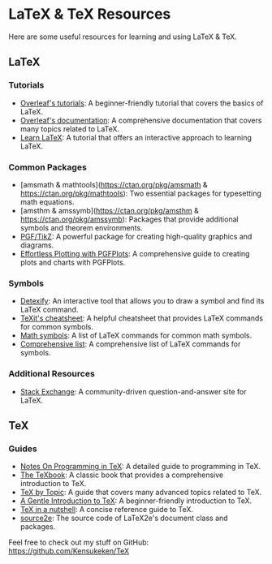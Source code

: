 # LaTeX & TeX Resources

Here are some useful resources for learning and using LaTeX & TeX.

## LaTeX

### Tutorials

- [Overleaf's tutorials](https://www.overleaf.com/learn/latex/Learn_LaTeX_in_30_minutes): A beginner-friendly tutorial that covers the basics of LaTeX.
- [Overleaf's documentation](https://www.overleaf.com/learn): A comprehensive documentation that covers many topics related to LaTeX.
- [Learn LaTeX](https://www.learnlatex.org/): A tutorial that offers an interactive approach to learning LaTeX.

### Common Packages

- [amsmath & mathtools](https://ctan.org/pkg/amsmath & https://ctan.org/pkg/mathtools): Two essential packages for typesetting math equations.
- [amsthm & amssymb](https://ctan.org/pkg/amsthm & https://ctan.org/pkg/amssymb): Packages that provide additional symbols and theorem environments.
- [PGF/TikZ](https://ctan.org/pkg/pgf): A powerful package for creating high-quality graphics and diagrams.
- [Effortless Plotting with PGFPlots](https://mirror.niser.ac.in/ctan/graphics/pgf/contrib/pgfplots/doc/pgfplots.pdf): A comprehensive guide to creating plots and charts with PGFPlots.

### Symbols

- [Detexify](http://detexify.kirelabs.org/classify.html): An interactive tool that allows you to draw a symbol and find its LaTeX command.
- [TeXit's cheatsheet](https://cdn.discordapp.com/attachments/554128715790155796/555351313836277781/texit_cheatsheet_1.pdf): A helpful cheatsheet that provides LaTeX commands for common symbols.
- [Math symbols](https://www.caam.rice.edu/~heinken/latex/symbols.pdf): A list of LaTeX commands for common math symbols.
- [Comprehensive list](http://tug.ctan.org/info/symbols/comprehensive/symbols-a4.pdf): A comprehensive list of LaTeX commands for symbols.

### Additional Resources

- [Stack Exchange](https://tex.stackexchange.com/): A community-driven question-and-answer site for LaTeX.

## TeX

### Guides

- [Notes On Programming in TeX](http://pgfplots.sourceforge.net/TeX-programming-notes.pdf): A detailed guide to programming in TeX.
- [The TeXbook](https://cdn.discordapp.com/attachments/852438126651506728/1068824115059892304/texbook.pdf): A classic book that provides a comprehensive introduction to TeX.
- [TeX by Topic](https://ctan.org/pkg/texbytopic): A guide that covers many advanced topics related to TeX.
- [A Gentle Introduction to TeX](https://ctan.org/pkg/gentle): A beginner-friendly introduction to TeX.
- [TeX in a nutshell](http://petr.olsak.net/ftp/olsak/optex/tex-nutshell.pdf): A concise reference guide to TeX.
- [source2e](https://ctan.org/pkg/source2e): The source code of LaTeX2e's document class and packages.

Feel free to check out my stuff on GitHub: https://github.com/Kensukeken/TeX
